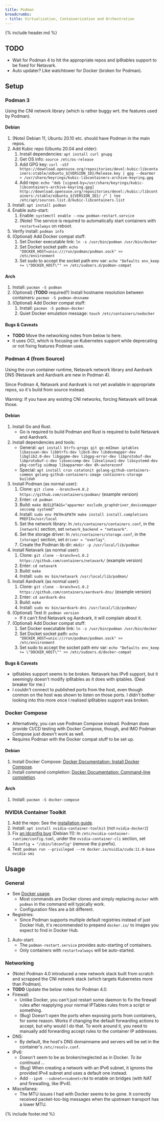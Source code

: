 ```yaml
---
title: Podman
breadcrumbs:
- title: Virtualization, Containerization and Orchestration
---
```

{% include header.md %}

## TODO

- Wait for Podman 4 to hit the appropriate repos and ip6tables support to be fixed for Netavark.
- Auto updater? Like watchtower for Docker (broken for Podman).

## Setup

### Podman 3

Using the CNI network library (which is rather buggy wrt. the features used by Podman).

#### Debian

1. (Note) Debian 11, Ubuntu 20.10 etc. should have Podman in the main repos.
1. Add Kubic repo (Ubuntu 20.04 and older):
    1. Install dependencies: `apt install curl gnupg`
    1. Get OS info: `source /etc/os-release`
    1. Add GPG key: `curl -sSf https://download.opensuse.org/repositories/devel:kubic:libcontainers:stable/xUbuntu_${VERSION_ID}/Release.key | gpg --dearmor > /usr/share/keyrings/kubic-libcontainers-archive-keyring.gpg`
    1. Add repo: `echo "deb [signed-by=/usr/share/keyrings/kubic-libcontainers-archive-keyring.gpg] http://download.opensuse.org/repositories/devel:/kubic:/libcontainers:/stable/xUbuntu_${VERSION_ID}/ /" | tee /etc/apt/sources.list.d/kubic-libcontainers.list`
1. Install: `apt install podman`
1. Enable auto-start:
    1. Enable: `systemctl enable --now podman-restart.service`
    1. (Note) The service is required to automatically start containers with `restart=always` on reboot.
1. Verify install: `podman info`
1. (Optional) Add Docker compat stuff:
    1. Set Docker executable link: `ln -s /usr/bin/podman /usr/bin/docker`
    1. Set Docket socket path: `echo "DOCKER_HOST=unix:///run/podman/podman.sock" >> /etc/environment`
    1. Set sudo to accept the socket path env var: `echo "Defaults env_keep += \"DOCKER_HOST\"" >> /etc/sudoers.d/podman-compat`

#### Arch

1. Install: `pacman -S podman`
1. (Optional) (**TODO** required?) Install hostname resolution between containers: `pacman -S podman-dnsname`
1. (Optional) Add Docker compat stuff:
    1. Install: `pacman -S podman-docker`
    1. Quiet Docker emulation message: `touch /etc/containers/nodocker`

#### Bugs & Caveats

- **TODO** Move the networking notes from below to here.
- It uses OCI, which is focusing on Kubernetes support while deprecating or not fixing features Podman uses.

### Podman 4 (from Source)

Using the crun container runtime, Netavark network library and Aardvark DNS (Netavark and Aardvark are new in Podman 4).

Since Podman 4, Netavark and Aardvark is not yet available in appropriate repos, so it's build from source instead.

Warning: If you have any existing CNI networks, forcing Netavark will break those.

#### Debian

1. Install Go and Rust.
    - Go is required to build Podman and Rust is required to build Netavark and Aardvark.
1. Install dependencies and tools:
    - General: `apt install btrfs-progs git go-md2man iptables libassuan-dev libbtrfs-dev libc6-dev libdevmapper-dev libglib2.0-dev libgpgme-dev libgpg-error-dev libprotobuf-dev libprotobuf-c-dev libseccomp-dev libselinux1-dev libsystemd-dev pkg-config uidmap libapparmor-dev dh-autoreconf`
    - Special: `apt install crun catatonit golang-github-containers-common golang-github-containers-image containers-storage buildah`
1. Install Podman (as normal user):
    1. Clone: `git clone --branch=v4.0.2 https://github.com/containers/podman/` (example version)
    1. Enter: `cd podman`
    1. Build: `make BUILDTAGS="apparmor exclude_graphdriver_devicemapper seccomp systemd"`
    1. Install: `sudo env PATH=$PATH make install install.completions PREFIX=/usr/local`
    1. Set the network library: In `/etc/containers/containers.conf`, in the `[network]` section, set `network_backend = "netavark"`.
    1. Set the storage driver: In `/etc/containers/storage.conf`, in the `[storage]` section, set `driver = "overlay"`.
    1. Create the Podman lib dir: `mkdir -p /usr/local/lib/podman`
1. Install Netavark (as normal user):
    1. Clone: `git clone --branch=v1.0.2 https://github.com/containers/netavark/` (example version)
    1. Enter: `cd netavark`
    1. Build: `make`
    1. Install: `sudo mv bin/netavark /usr/local/lib/podman/`
1. Install Aardvark (as normal user):
    1. Clone: `git clone --branch=v1.0.2 https://github.com/containers/aardvark-dns/` (example version)
    1. Enter: `cd aardvark-dns`
    1. Build: `make`
    1. Install: `sudo mv bin/aardvark-dns /usr/local/lib/podman/`
1. (Optional) Test it: `podman version`
    - If it can't find Netavark og Aardvark, it will complain about it.
1. (Optional) Add Docker compat stuff:
    1. Set Docker executable link: `ln -s /usr/bin/podman /usr/bin/docker`
    1. Set Docket socket path: `echo "DOCKER_HOST=unix:///run/podman/podman.sock" >> /etc/environment`
    1. Set sudo to accept the socket path env var: `echo "Defaults env_keep += \"DOCKER_HOST\"" >> /etc/sudoers.d/docker-compat`

#### Bugs & Caveats

- ip6tables support seems to be broken. Netavark has IPv6 support, but it seemingly doesn't modify ip6tables as it does with iptables. (Deal breaker for me.)
- I couldn't connect to published ports from the host, even though conmon on the host was shown to listen on those ports. I didn't bother looking into this more once I realised ip6tables support was broken.

### Docker Compose

- Alternatively, you can use Podman Compose instead. Podman does provide CI/CD testing with Docker Compose, though, and IMO Podman Compose just doesn't work as well.
- Requires Podman with the Docker compat stuff to be set up.

#### Debian

1. Install Docker Compose: [Docker Documentation: Install Docker Compose](https://docs.docker.com/compose/install/).
1. Install command completion: [Docker Documentation: Command-line completion](https://docs.docker.com/compose/completion/).

#### Arch

1. Install: `pacman -S docker-compose`

### NVIDIA Container Toolkit

1. Add the repo: See the [installation guide](https://nvidia.github.io/nvidia-container-runtime).
1. Install: `apt install nvidia-container-toolkit` (not `nvidia-docker2`)
1. Fix [an ldconfig bug](https://github.com/NVIDIA/nvidia-docker/issues/1399) (Debian 11): In `/etc/nvidia-container-runtime/config.toml`, under the `nvidia-container-cli` section, set `ldconfig = "/sbin/ldconfig"` (remove the `@` prefix).
1. Test: `podman run --privileged --rm docker.io/nvidia/cuda:11.0-base nvidia-smi`

## Usage

### General

- See [Docker usage](/virt/docker/#usage).
    - Most commands are Docker clones and simply replacing `docker` with `podman` in the command will typically work.
    - Configuration files are a bit different.
- Registries:
    - Since Podman supports multiple default registries instead of just Docker Hub, it's recommended to prepend `docker.io/` to images you expect to find in Docker Hub.
1. Auto-start:
    - The `podman-restart.service` provides auto-starting of containers.
    - Only containers with `restart=always` will be auto-started.

### Networking

- (Note) Podman 4.0 introduced a new network stack built from scratch and scrapped the CNI network stack (which targets Kubernetes more than Podman).
- **TODO** Update the below notes for Podman 4.0.
- Firewall:
    - Unlike Docker, you can't just restart some daemon to fix the firewall rules after reapplying your normal IPTables rules from a script or something.
    - (Bug) Doesn't open the ports when exposing ports from containers, for some reason. Works if changing the default forwarding actions to accept, but why would I do that. To work around it, you need to manually add forwarding accept rules to the container IP addresses.
- DNS:
    - By default, the host's DNS domainname and servers will be set in the container's `/etc/resolv.conf`.
- IPv6:
    - Doesn't seem to be as broken/neglected as in Docker. _To be continued ..._
    - (Bug) When creating a network with an IPv6 subnet, it ignores the provided IPv4 subnet and uses a default one instead.
    - Add `--ipv6 --subnet=<subnet>/64` to enable on bridges (with NAT and firewalling, like IPv4).
- Miscellanea:
    - The MTU issues I had with Docker seems to be gone. It correctly received packet-too-big messages when the upstream transport has a lower MTU.

{% include footer.md %}

